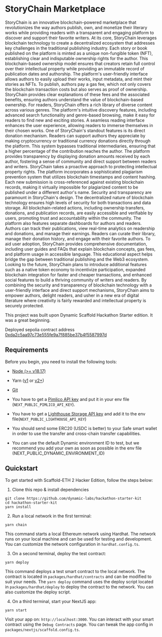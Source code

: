 <h1>StoryChain Marketplace</h1>

StoryChain is an innovative blockchain-powered marketplace that revolutionizes the way authors publish, own, and monetize their literary works while providing readers with a transparent and engaging platform to discover and support their favorite writers. At its core, StoryChain leverages blockchain technology to create a decentralized ecosystem that addresses key challenges in the traditional publishing industry. Each story or book published on the platform is minted as a unique non-fungible token (NFT), establishing clear and indisputable ownership rights for the author. This blockchain-based ownership model ensures that creators retain full control over their intellectual property while providing an immutable record of publication dates and authorship. The platform's user-friendly interface allows authors to easily upload their works, input metadata, and mint their stories as NFTs. To publish, authors pay a gas fee, which not only covers the blockchain transaction costs but also serves as proof of ownership. StoryChain provides clear explanations of these fees and the associated benefits, ensuring authors understand the value of blockchain-based ownership. For readers, StoryChain offers a rich library of diverse content across various genres. The platform's intuitive discovery features, including advanced search functionality and genre-based browsing, make it easy for readers to find new and exciting stories. A seamless reading interface enhances the user experience, allowing readers to immerse themselves in their chosen works. One of StoryChain's standout features is its direct donation mechanism. Readers can support authors they appreciate by making cryptocurrency or traditional currency donations directly through the platform. This system bypasses traditional intermediaries, ensuring that a higher percentage of the contribution reaches the author. The platform provides transparency by displaying donation amounts received by each author, fostering a sense of community and direct support between readers and writers. StoryChain takes a proactive approach to protecting intellectual property rights. The platform incorporates a sophisticated plagiarism prevention system that utilizes blockchain timestamps and content hashing. Each new submission is cross-referenced against existing blockchain records, making it virtually impossible for plagiarized content to be published under a different author's name. Security and transparency are paramount in StoryChain's design. The decentralized nature of blockchain technology ensures high levels of security for both transactions and data storage. All blockchain-related actions, including ownership transfers, donations, and publication records, are easily accessible and verifiable by users, promoting trust and accountability within the community. The platform also features separate dashboards for authors and readers. Authors can track their publications, view real-time analytics on readership and donations, and manage their earnings. Readers can curate their library, manage their donation history, and engage with their favorite authors. To aid user adoption, StoryChain provides comprehensive documentation, including user guides and FAQs that explain blockchain concepts, gas fees, and platform usage in accessible language. This educational aspect helps bridge the gap between traditional publishing and the Web3 ecosystem. Looking to the future, StoryChain plans to introduce additional features such as a native token economy to incentivize participation, expanded blockchain integration for faster and cheaper transactions, and enhanced social features to build a thriving community of writers and readers. By combining the security and transparency of blockchain technology with a user-friendly interface and direct support mechanisms, StoryChain aims to empower authors, delight readers, and usher in a new era of digital literature where creativity is fairly rewarded and intellectual property is securely protected.

This project was built upon Dynamic Scaffold Hackathon Starter edition.
It was a great beginning.

Deployed sepolia contract address <a href="https://sepolia.etherscan.io/address/0xda2c5aa97c73e555fe9a7f885be37b4f5587997d">0xda2c5aa97c73e555fe9a7f885be37b4f5587997d</a>


## Requirements

Before you begin, you need to install the following tools:

- [Node (>= v18.17)](https://nodejs.org/en/download/)
- Yarn ([v1](https://classic.yarnpkg.com/en/docs/install/) or [v2+](https://yarnpkg.com/getting-started/install))
- [Git](https://git-scm.com/downloads)

- You have to get a [Pimlico API key](https://dashboard.pimlico.io/sign-in) and put it in your env file (`NEXT_PUBLIC_PIMLICO_API_KEY`).
- You have to get a [Lighthouse Storage API key](https://docs.lighthouse.storage/lighthouse-1/how-to/create-an-api-key) and add it to the env file(`NEXT_PUBLIC_LIGHTHOUSE_API_KEY`)

- You should send some ERC20 (USDC is better) to your Safe smart wallet in order to use the transfer and cross-chain transfer capabilities.

- You can use the default Dynamic environment ID to test, but we recommend you add your own as soon as possible in the env file (NEXT_PUBLIC_DYNAMIC_ENVIRONMENT_ID)

## Quickstart

To get started with Scaffold-ETH 2 Hacker Edition, follow the steps below:

1. Clone this repo & install dependencies

```
git clone https://github.com/dynamic-labs/hackathon-starter-kit
cd hackathon-starter-kit
yarn install
```

2. Run a local network in the first terminal:

```
yarn chain
```

This command starts a local Ethereum network using Hardhat. The network runs on your local machine and can be used for testing and development. You can customize the network configuration in `hardhat.config.ts`.

3. On a second terminal, deploy the test contract:

```
yarn deploy
```

This command deploys a test smart contract to the local network. The contract is located in `packages/hardhat/contracts` and can be modified to suit your needs. The `yarn deploy` command uses the deploy script located in `packages/hardhat/deploy` to deploy the contract to the network. You can also customize the deploy script.

4. On a third terminal, start your NextJS app:

```
yarn start
```

Visit your app on: `http://localhost:3000`. You can interact with your smart contract using the `Debug Contracts` page. You can tweak the app config in `packages/nextjs/scaffold.config.ts`.


